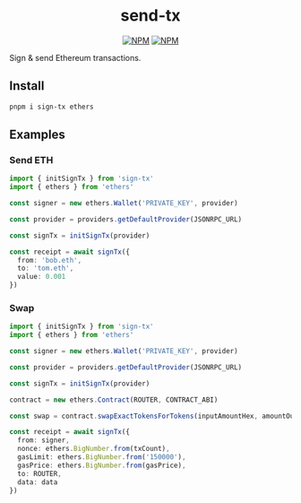 <div align="center">

# send-tx

[![NPM][npm-badge]][npm-url] [![NPM][dl-badge]][npm-url]
  
</div>

Sign & send Ethereum transactions.

## Install

```sh
pnpm i sign-tx ethers
```

## Examples

### Send ETH

```ts
import { initSignTx } from 'sign-tx'
import { ethers } from 'ethers'

const signer = new ethers.Wallet('PRIVATE_KEY', provider)

const provider = providers.getDefaultProvider(JSONRPC_URL)

const signTx = initSignTx(provider)

const receipt = await signTx({
  from: 'bob.eth',
  to: 'tom.eth',
  value: 0.001
})
```

### Swap

```ts
import { initSignTx } from 'sign-tx'
import { ethers } from 'ethers'

const signer = new ethers.Wallet('PRIVATE_KEY', provider)

const provider = providers.getDefaultProvider(JSONRPC_URL)

const signTx = initSignTx(provider)

contract = new ethers.Contract(ROUTER, CONTRACT_ABI)

const swap = contract.swapExactTokensForTokens(inputAmountHex, amountOutMinHex, path, WALLET, deadlineHex)

const receipt = await signTx({
  from: signer,
  nonce: ethers.BigNumber.from(txCount),
  gasLimit: ethers.BigNumber.from('150000'),
  gasPrice: ethers.BigNumber.from(gasPrice),
  to: ROUTER,
  data: data
})
```

[npm-badge]: https://img.shields.io/npm/v/send-tx?style=for-the-badge&color=4E8EE9&label=&logo=npm
[npm-url]: https://npmjs.com/package/send-tx/swagger
[dl-badge]: https://img.shields.io/npm/dt/send-tx?style=for-the-badge&color=4E8EE9
